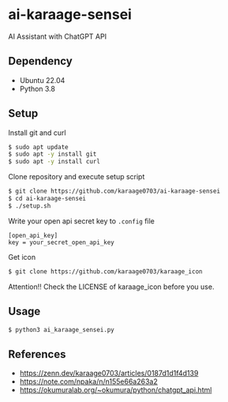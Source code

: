 # ai-karaage-sensei
AI Assistant with ChatGPT API


## Dependency
- Ubuntu 22.04
- Python 3.8

## Setup
Install git and curl
```sh
$ sudo apt update
$ sudo apt -y install git
$ sudo apt -y install curl
```

Clone repository and execute setup script
```sh
$ git clone https://github.com/karaage0703/ai-karaage-sensei
$ cd ai-karaage-sensei
$ ./setup.sh
```

Write your open api secret key to `.config` file
```
[open_api_key]
key = your_secret_open_api_key
```

Get icon
```sh
$ git clone https://github.com/karaage0703/karaage_icon
```

Attention!! Check the LICENSE of karaage_icon before you use.


## Usage

```sh
$ python3 ai_karaage_sensei.py
```

## References

- https://zenn.dev/karaage0703/articles/0187d1d1f4d139
- https://note.com/npaka/n/n155e66a263a2
- https://okumuralab.org/~okumura/python/chatgpt_api.html
